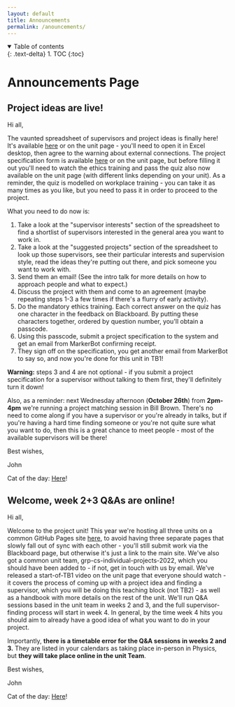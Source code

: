 ```yaml
---
layout: default
title: Announcements
permalink: /anouncements/
---
```


<details open markdown="block">
<summary>
Table of contents
</summary>
{: .text-delta}
1. TOC
{:toc}
</details>

# Announcements Page

## Project ideas are live!

Hi all,

The vaunted spreadsheet of supervisors and project ideas is finally here! It's available [here](https://uob-my.sharepoint.com/:x:/g/personal/fz19826_bristol_ac_uk/EWPVy8ttUt9EqjSR97u8B0wBZRkOmt8oJXYPeyX9mAHKkA) or on the unit page - you'll need to open it in Excel desktop, then agree to the warning about external connections. The project specification form is available [here](https://forms.office.com/Pages/ResponsePage.aspx?id=MH_ksn3NTkql2rGM8aQVG1XIgcXxY4VKmVom51Cg1JBUQzhDVVRYTEhKQkFaSlNNNVAzVjJIUFU1Ti4u) or on the unit page, but before filling it out you'll need to watch the ethics training and pass the quiz also now available on the unit page (with different links depending on your unit). As a reminder, the quiz is modelled on workplace training - you can take it as many times as you like, but you need to pass it in order to proceed to the project. 

What you need to do now is:

1. Take a look at the "supervisor interests" section of the spreadsheet to find a shortlist of supervisors interested in the general area you want to work in.
2. Take a look at the "suggested projects" section of the spreadsheet to look up those supervisors, see their particular interests and supervision style, read the ideas they're putting out there, and pick someone you want to work with.
3. Send them an email! (See the intro talk for more details on how to approach people and what to expect.)
4. Discuss the project with them and come to an agreement (maybe repeating steps 1-3 a few times if there's a flurry of early activity).
5. Do the mandatory ethics training. Each correct answer on the quiz has one character in the feedback on Blackboard. By putting these characters together, ordered by question number, you'll obtain a passcode.
6. Using this passcode, submit a project specification to the system and get an email from MarkerBot confirming receipt.
7. They sign off on the specification, you get another email from MarkerBot to say so, and now you're done for this unit in TB1!

**Warning:** steps 3 and 4 are not optional - if you submit a project specification for a supervisor without talking to them first, they'll definitely turn it down!

Also, as a reminder: next Wednesday afternoon (**October 26th**) from **2pm-4pm** we're running a project matching session in Bill Brown. There's no need to come along if you have a supervisor or you're already in talks, but if you're having a hard time finding someone or you're not quite sure what you want to do, then this is a great chance to meet people - most of the available supervisors will be there!

Best wishes,

John

Cat of the day: [Here](https://i.imgur.com/TEBzxEV.gifv)!

## Welcome, week 2+3 Q&As are **online**!

Hi all,

Welcome to the project unit! This year we're hosting all three units on a common GitHub Pages site [here](http://cs-uob-individual-project.github.io/), to avoid having three separate pages that slowly fall out of sync with each other - you'll still submit work via the Blackboard page, but otherwise it's just a link to the main site. We've also got a common unit team, grp-cs-individual-projects-2022, which you should have been added to - if not, get in touch with us by email. We've released a start-of-TB1 video on the unit page that everyone should watch - it covers the process of coming up with a project idea and finding a supervisor, which you will be doing this teaching block (not TB2) - as well as a handbook with more details on the rest of the unit. We'll run Q&A sessions based in the unit team in weeks 2 and 3, and the full supervisor-finding process will start in week 4. In general, by the time week 4 hits you should aim to already have a good idea of what you want to do in your project.

Importantly, **there is a timetable error for the Q&A sessions in weeks 2 and 3.** They are listed in your calendars as taking place in-person in Physics, but **they will take place online in the unit Team**.

Best wishes,

John

Cat of the day: [Here](https://i.redd.it/0v110p46xxn91.jpg)!
